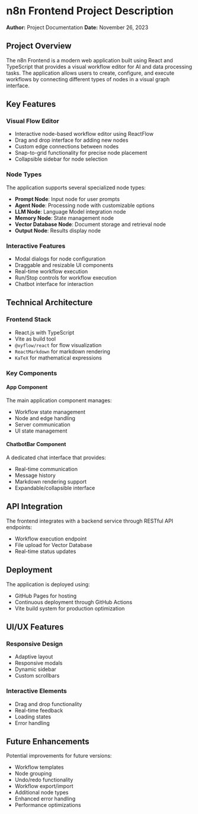 # n8n Frontend Project Description

**Author:** Project Documentation
**Date:** November 26, 2023

## Project Overview

The n8n Frontend is a modern web application built using React and TypeScript that provides a visual workflow editor for AI and data processing tasks. The application allows users to create, configure, and execute workflows by connecting different types of nodes in a visual graph interface.

## Key Features

### Visual Flow Editor

-   Interactive node-based workflow editor using ReactFlow
-   Drag and drop interface for adding new nodes
-   Custom edge connections between nodes
-   Snap-to-grid functionality for precise node placement
-   Collapsible sidebar for node selection

### Node Types

The application supports several specialized node types:

-   **Prompt Node**: Input node for user prompts
-   **Agent Node**: Processing node with customizable options
-   **LLM Node**: Language Model integration node
-   **Memory Node**: State management node
-   **Vector Database Node**: Document storage and retrieval node
-   **Output Node**: Results display node

### Interactive Features

-   Modal dialogs for node configuration
-   Draggable and resizable UI components
-   Real-time workflow execution
-   Run/Stop controls for workflow execution
-   Chatbot interface for interaction

## Technical Architecture

### Frontend Stack

-   React.js with TypeScript
-   Vite as build tool
-   `@xyflow/react` for flow visualization
-   `ReactMarkdown` for markdown rendering
-   `KaTeX` for mathematical expressions

### Key Components

#### App Component

The main application component manages:

-   Workflow state management
-   Node and edge handling
-   Server communication
-   UI state management

#### ChatbotBar Component

A dedicated chat interface that provides:

-   Real-time communication
-   Message history
-   Markdown rendering support
-   Expandable/collapsible interface

## API Integration

The frontend integrates with a backend service through RESTful API endpoints:

-   Workflow execution endpoint
-   File upload for Vector Database
-   Real-time status updates

## Deployment

The application is deployed using:

-   GitHub Pages for hosting
-   Continuous deployment through GitHub Actions
-   Vite build system for production optimization

## UI/UX Features

### Responsive Design

-   Adaptive layout
-   Responsive modals
-   Dynamic sidebar
-   Custom scrollbars

### Interactive Elements

-   Drag and drop functionality
-   Real-time feedback
-   Loading states
-   Error handling

## Future Enhancements

Potential improvements for future versions:

-   Workflow templates
-   Node grouping
-   Undo/redo functionality
-   Workflow export/import
-   Additional node types
-   Enhanced error handling
-   Performance optimizations
